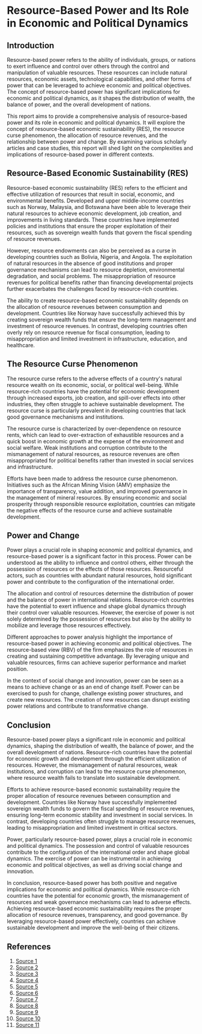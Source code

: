 # Resource-Based Power and Its Role in Economic and Political Dynamics

## Introduction

Resource-based power refers to the ability of individuals, groups, or nations to exert influence and control over others through the control and manipulation of valuable resources. These resources can include natural resources, economic assets, technological capabilities, and other forms of power that can be leveraged to achieve economic and political objectives. The concept of resource-based power has significant implications for economic and political dynamics, as it shapes the distribution of wealth, the balance of power, and the overall development of nations.

This report aims to provide a comprehensive analysis of resource-based power and its role in economic and political dynamics. It will explore the concept of resource-based economic sustainability (RES), the resource curse phenomenon, the allocation of resource revenues, and the relationship between power and change. By examining various scholarly articles and case studies, this report will shed light on the complexities and implications of resource-based power in different contexts.

## Resource-Based Economic Sustainability (RES)

Resource-based economic sustainability (RES) refers to the efficient and effective utilization of resources that result in social, economic, and environmental benefits. Developed and upper middle-income countries such as Norway, Malaysia, and Botswana have been able to leverage their natural resources to achieve economic development, job creation, and improvements in living standards. These countries have implemented policies and institutions that ensure the proper exploitation of their resources, such as sovereign wealth funds that govern the fiscal spending of resource revenues.

However, resource endowments can also be perceived as a curse in developing countries such as Bolivia, Nigeria, and Angola. The exploitation of natural resources in the absence of good institutions and proper governance mechanisms can lead to resource depletion, environmental degradation, and social problems. The misappropriation of resource revenues for political benefits rather than financing developmental projects further exacerbates the challenges faced by resource-rich countries.

The ability to create resource-based economic sustainability depends on the allocation of resource revenues between consumption and development. Countries like Norway have successfully achieved this by creating sovereign wealth funds that ensure the long-term management and investment of resource revenues. In contrast, developing countries often overly rely on resource revenue for fiscal consumption, leading to misappropriation and limited investment in infrastructure, education, and healthcare.

## The Resource Curse Phenomenon

The resource curse refers to the adverse effects of a country's natural resource wealth on its economic, social, or political well-being. While resource-rich countries have the potential for economic development through increased exports, job creation, and spill-over effects into other industries, they often struggle to achieve sustainable development. The resource curse is particularly prevalent in developing countries that lack good governance mechanisms and institutions.

The resource curse is characterized by over-dependence on resource rents, which can lead to over-extraction of exhaustible resources and a quick boost in economic growth at the expense of the environment and social welfare. Weak institutions and corruption contribute to the mismanagement of natural resources, as resource revenues are often misappropriated for political benefits rather than invested in social services and infrastructure.

Efforts have been made to address the resource curse phenomenon. Initiatives such as the African Mining Vision (AMV) emphasize the importance of transparency, value addition, and improved governance in the management of mineral resources. By ensuring economic and social prosperity through responsible resource exploitation, countries can mitigate the negative effects of the resource curse and achieve sustainable development.

## Power and Change

Power plays a crucial role in shaping economic and political dynamics, and resource-based power is a significant factor in this process. Power can be understood as the ability to influence and control others, either through the possession of resources or the effects of those resources. Resourceful actors, such as countries with abundant natural resources, hold significant power and contribute to the configuration of the international order.

The allocation and control of resources determine the distribution of power and the balance of power in international relations. Resource-rich countries have the potential to exert influence and shape global dynamics through their control over valuable resources. However, the exercise of power is not solely determined by the possession of resources but also by the ability to mobilize and leverage those resources effectively.

Different approaches to power analysis highlight the importance of resource-based power in achieving economic and political objectives. The resource-based view (RBV) of the firm emphasizes the role of resources in creating and sustaining competitive advantage. By leveraging unique and valuable resources, firms can achieve superior performance and market position.

In the context of social change and innovation, power can be seen as a means to achieve change or as an end of change itself. Power can be exercised to push for change, challenge existing power structures, and create new resources. The creation of new resources can disrupt existing power relations and contribute to transformative change.

## Conclusion

Resource-based power plays a significant role in economic and political dynamics, shaping the distribution of wealth, the balance of power, and the overall development of nations. Resource-rich countries have the potential for economic growth and development through the efficient utilization of resources. However, the mismanagement of natural resources, weak institutions, and corruption can lead to the resource curse phenomenon, where resource wealth fails to translate into sustainable development.

Efforts to achieve resource-based economic sustainability require the proper allocation of resource revenues between consumption and development. Countries like Norway have successfully implemented sovereign wealth funds to govern the fiscal spending of resource revenues, ensuring long-term economic stability and investment in social services. In contrast, developing countries often struggle to manage resource revenues, leading to misappropriation and limited investment in critical sectors.

Power, particularly resource-based power, plays a crucial role in economic and political dynamics. The possession and control of valuable resources contribute to the configuration of the international order and shape global dynamics. The exercise of power can be instrumental in achieving economic and political objectives, as well as driving social change and innovation.

In conclusion, resource-based power has both positive and negative implications for economic and political dynamics. While resource-rich countries have the potential for economic growth, the mismanagement of resources and weak governance mechanisms can lead to adverse effects. Achieving resource-based economic sustainability requires the proper allocation of resource revenues, transparency, and good governance. By leveraging resource-based power effectively, countries can achieve sustainable development and improve the well-being of their citizens.

## References

1. [Source 1](https://link.springer.com/article/10.1007/s43546-021-00195-x)
2. [Source 2](https://www.ncbi.nlm.nih.gov/pmc/articles/PMC8771607/)
3. [Source 3](https://oxfordre.com/politics/display/10.1093/acrefore/9780190228637.001.0001/acrefore-9780190228637-e-118)
4. [Source 4](https://sk.sagepub.com/cases/a-case-study-on-power-and-politics-in-organizations)
5. [Source 5](https://www.tandfonline.com/doi/full/10.1080/13510347.2018.1517255)
6. [Source 6](https://onlinelibrary.wiley.com/doi/abs/10.1002/smj.3440)
7. [Source 7](https://www.researchgate.net/publication/42243920_The_Resource-Based_View_A_Review_and_Assessment_of_Its_Critiques)
8. [Source 8](https://mpra.ub.uni-muenchen.de/21442/2/The_RBV-A_Review_of_Critiques_pre-pub_version.pdf)
9. [Source 9](https://www.journals.uchicago.edu/doi/full/10.1086/688860)
10. [Source 10](https://www.tandfonline.com/doi/full/10.1080/2158379X.2021.1875307)
11. [Source 11](https://onlinelibrary.wiley.com/doi/full/10.1111/1467-8268.12440)
